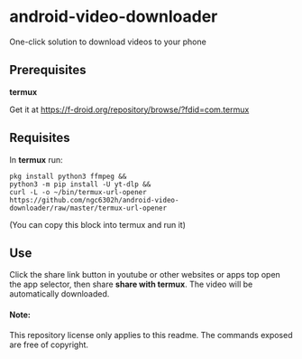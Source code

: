 # android-video-downloader
One-click solution to download videos to your phone

## Prerequisites 
**termux**

Get it at https://f-droid.org/repository/browse/?fdid=com.termux

## Requisites
In **termux** run:

```
pkg install python3 ffmpeg &&
python3 -m pip install -U yt-dlp &&
curl -L -o ~/bin/termux-url-opener https://github.com/ngc6302h/android-video-downloader/raw/master/termux-url-opener
```

(You can copy this block into termux and run it)

## Use
Click the share link button in youtube or other websites or apps top open the app selector, then share **share with termux**. The video will be automatically downloaded.


#### Note:
This repository license only applies to this readme. The commands exposed are free of copyright.
